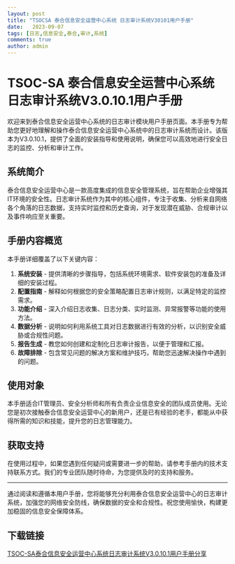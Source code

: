 ```yaml
---
layout: post
title: "TSOCSA 泰合信息安全运营中心系统 日志审计系统V30101用户手册"
date:   2023-09-07
tags: [日志,信息安全,泰合,审计,系统]
comments: true
author: admin
---
```

# TSOC-SA 泰合信息安全运营中心系统 日志审计系统V3.0.10.1用户手册

欢迎来到泰合信息安全运营中心系统的日志审计模块用户手册页面。本手册专为帮助您更好地理解和操作泰合信息安全运营中心系统中的日志审计系统而设计。该版本为V3.0.10.1，提供了全面的安装指导和使用说明，确保您可以高效地进行安全日志的监控、分析和审计工作。

## 系统简介

泰合信息安全运营中心是一款高度集成的信息安全管理系统，旨在帮助企业增强其IT环境的安全性。日志审计系统作为其中的核心组件，专注于收集、分析来自网络各个角落的日志数据，支持实时监控和历史查询，对于发现潜在威胁、合规审计以及事件响应至关重要。

## 手册内容概览

本手册详细覆盖了以下关键内容：

1. **系统安装** - 提供清晰的步骤指导，包括系统环境需求、软件安装包的准备及详细的安装过程。
2. **配置指南** - 解释如何根据您的安全策略配置日志审计规则，以满足特定的监控需求。
3. **功能介绍** - 深入介绍日志收集、日志分类、实时监测、异常报警等功能的使用方法。
4. **数据分析** - 说明如何利用系统工具对日志数据进行有效的分析，以识别安全威胁或合规性问题。
5. **报告生成** - 教您如何创建和定制化日志审计报告，以便于管理和汇报。
6. **故障排除** - 包含常见问题的解决方案和维护技巧，帮助您迅速解决操作中遇到的问题。

## 使用对象

本手册适合IT管理员、安全分析师和所有负责企业信息安全的团队成员使用。无论您是初次接触泰合信息安全运营中心的新用户，还是已有经验的老手，都能从中获得所需的知识和技能，提升您的日志管理能力。

## 获取支持

在使用过程中，如果您遇到任何疑问或需要进一步的帮助，请参考手册内的技术支持联系方式。我们的专业团队随时待命，为您提供及时的支持和服务。

---

通过阅读和遵循本用户手册，您将能够充分利用泰合信息安全运营中心的日志审计系统，加强您的网络安全防线，确保数据的安全和合规性。祝您使用愉快，构建更加稳固的信息安全保障体系。

## 下载链接

[TSOC-SA泰合信息安全运营中心系统日志审计系统V3.0.10.1用户手册分享](https://pan.quark.cn/s/a3efb4571d28)